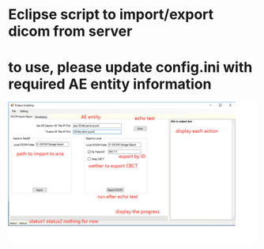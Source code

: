 # Eclipse script to import/export dicom from server
# to use, please update config.ini with required AE entity information



<img src="/pictures/GUI.png" />